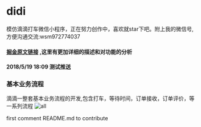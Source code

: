 # didi
模仿滴滴打车微信小程序，正在努力创作中，喜欢就star下吧。附上我的微信号,方便沟通交流:wsm972774037
#### [掘金原文链接](https://juejin.im/post/5b15ce94f265da6e29010554) ,这里有更加详细的描述和对功能的分析
#### 2018/5/19 18:09 测试推送
### 基本业务流程
滴滴一整套基本业务流程的开发,包含打车，等待时间，订单接收，订单评价，等一系列流程
![all](https://github.com/WsmDyj/didi/blob/master/assets/images/all.gif?raw=true)


first comment README.md to contribute
